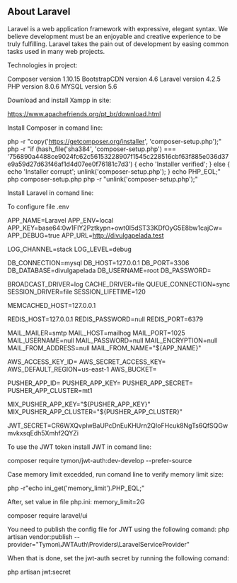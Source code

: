## About Laravel

Laravel is a web application framework with expressive, elegant syntax. We believe development must be an enjoyable and creative experience to be truly fulfilling. Laravel takes the pain out of development by easing common tasks used in many web projects.

Technologies in project:

Composer version 1.10.15
BootstrapCDN version 4.6
Laravel version 4.2.5
PHP version 8.0.6
MYSQL version 5.6

Download and install Xampp in site:

https://www.apachefriends.org/pt_br/download.html

Install Composer in comand line:

php -r "copy('https://getcomposer.org/installer', 'composer-setup.php');"
php -r "if (hash_file('sha384', 'composer-setup.php') === '756890a4488ce9024fc62c56153228907f1545c228516cbf63f885e036d37e9a59d27d63f46af1d4d07ee0f76181c7d3') { echo 'Installer verified'; } else { echo 'Installer corrupt'; unlink('composer-setup.php'); } echo PHP_EOL;"
php composer-setup.php
php -r "unlink('composer-setup.php');"


Install Laravel in comand line:

To configure file .env

APP_NAME=Laravel
APP_ENV=local
APP_KEY=base64:0w1FIY2Pztkypn+owt0I5dST33KDfOyG5E8bw1cajCw=
APP_DEBUG=true
APP_URL=http://divulgapelada.test

LOG_CHANNEL=stack
LOG_LEVEL=debug

DB_CONNECTION=mysql
DB_HOST=127.0.0.1
DB_PORT=3306
DB_DATABASE=divulgapelada
DB_USERNAME=root
DB_PASSWORD=

BROADCAST_DRIVER=log
CACHE_DRIVER=file
QUEUE_CONNECTION=sync
SESSION_DRIVER=file
SESSION_LIFETIME=120

MEMCACHED_HOST=127.0.0.1

REDIS_HOST=127.0.0.1
REDIS_PASSWORD=null
REDIS_PORT=6379

MAIL_MAILER=smtp
MAIL_HOST=mailhog
MAIL_PORT=1025
MAIL_USERNAME=null
MAIL_PASSWORD=null
MAIL_ENCRYPTION=null
MAIL_FROM_ADDRESS=null
MAIL_FROM_NAME="${APP_NAME}"

AWS_ACCESS_KEY_ID=
AWS_SECRET_ACCESS_KEY=
AWS_DEFAULT_REGION=us-east-1
AWS_BUCKET=

PUSHER_APP_ID=
PUSHER_APP_KEY=
PUSHER_APP_SECRET=
PUSHER_APP_CLUSTER=mt1

MIX_PUSHER_APP_KEY="${PUSHER_APP_KEY}"
MIX_PUSHER_APP_CLUSTER="${PUSHER_APP_CLUSTER}"

JWT_SECRET=CR6WXQvpIwBaUPcDnEuKHUrn2QIoFHcuk8NgTs6QfSQGwmvkxsqEdh5Xmhf2QYZi



To use the JWT token install JWT in comand line:

composer require tymon/jwt-auth:dev-develop --prefer-source

Case memory limit excedded, run comand line to verify memory limit size:

php -r"echo ini_get('memory_limit').PHP_EQL;"

After, set value in file php.ini:
memory_limit=2G

composer require laravel/ui

You need to publish the config file for JWT using the following comand:
php artisan vendor:publish --provider="Tymon\JWTAuth\Providers\LaravelServiceProvider"

When that is done, set the jwt-auth secret by running the following comand:

php artisan jwt:secret



